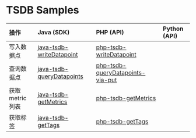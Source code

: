 # TSDB Samples

| 操作 | Java (SDK) | PHP (API) | Python (API) |
| :-- | :-- | :-- | :-- |
| 写入数据点 | [java-tsdb-writeDatapoint](./java-tsdb-writeDatapoint) | [php-tsdb-writeDatapoint](./php-tsdb-writeDatapoint) ||
| 查询数据点 | [java-tsdb-queryDatapoints](./java-tsdb-queryDatapoints) | [php-tsdb-queryDatapoints-via-put](./php-tsdb-queryDatapoints-via-put) ||
| 获取metric列表 | [java-tsdb-getMetrics](./java-tsdb-getMetrics) | [php-tsdb-getMetrics](./php-tsdb-getMetrics) ||
| 获取标签 | [java-tsdb-getTags](./java-tsdb-getTags) | [php-tsdb-getTags](./php-tsdb-getTags) ||